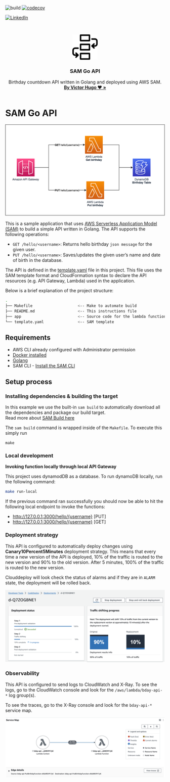 ![build](https://github.com/victoraldir/sam-go-api/actions/workflows/ci.yml/badge.svg)
[![codecov](https://codecov.io/github/victoraldir/sam-go-api/graph/badge.svg?token=5HRL3HC8Z4)](https://codecov.io/github/victoraldir/sam-go-api)

[![LinkedIn][linkedin-shield]][linkedin-url]

<!-- PROJECT LOGO -->
<br />
<p align="center">
  <a href="#">
    <img src="assets/workflow_icon.png" alt="Logo" width="80" height="80">
  </a>

<h3 align="center">SAM Go API</h3>

  <p align="center">
    Birthday countdown API written in Golang and deployed using AWS SAM.
    <br />
    <a href="https://linktr.ee/victoraldir"><strong>By Victor Hugo ❤️ »</strong></a>
    <br />
    <br />
  </p>
</p>

# SAM Go API

<p align="center">
  <img src="assets/diagram.png" alt="Architecture diagram"/>
</p>

This is a sample application that uses [AWS Serverless Application Model (SAM)](https://aws.amazon.com/serverless/sam/) to build a simple API written in Golang. The API supports the following operations:

* `GET /hello/<username>`: Returns hello birthday `json message` for the given user.
* `PUT /hello/<username>`: Saves/updates the given user’s name and date of birth in the database.

The API is defined in the [template.yaml](template.yaml) file in this project. This file uses the SAM template format and CloudFormation syntax to declare the API resources (e.g. API Gateway, Lambda) used in the application.


Below is a brief explanation of the project structure:

```bash
.
├── Makefile                    <-- Make to automate build
├── README.md                   <-- This instructions file
├── app                         <-- Source code for the lambda functions
└── template.yaml               <-- SAM template
```

## Requirements

* AWS CLI already configured with Administrator permission
* [Docker installed](https://www.docker.com/community-edition)
* [Golang](https://golang.org)
* SAM CLI - [Install the SAM CLI](https://docs.aws.amazon.com/serverless-application-model/latest/developerguide/serverless-sam-cli-install.html)

## Setup process

### Installing dependencies & building the target 

In this example we use the built-in `sam build` to automatically download all the dependencies and package our build target.   
Read more about [SAM Build here](https://docs.aws.amazon.com/serverless-application-model/latest/developerguide/sam-cli-command-reference-sam-build.html) 

The `sam build` command is wrapped inside of the `Makefile`. To execute this simply run
 
```shell
make
```

### Local development

**Invoking function locally through local API Gateway**

This project uses dynamodDB as a database. To run dynamoDB locally, run the following command:

```bash
make run-local
```

If the previous command ran successfully you should now be able to hit the following local endpoint to invoke the functions:

* http://127.0.0.1:3000/hello/{username} [PUT]  
* http://127.0.0.1:3000/hello/{username} [GET]

### Deployment strategy

This API is configured to automatically deploy changes using **Canary10Percent5Minutes** deployment strategy. This means that every time a new version of the API is deployed, 10% of the traffic is routed to the new version and 90% to the old version. After 5 minutes, 100% of the traffic is routed to the new version.

Clouddeploy will look check the status of alarms and if they are in `ALARM` state, the deployment will be rolled back.

<p align="center">
  <img src="assets/canary.png" alt="Architecture diagram"/>
</p>


### Observability

This API is configured to send logs to CloudWatch and X-Ray. To see the logs, go to the CloudWatch console and look for the `/aws/lambda/bday-api-*` log group(s).

To see the traces, go to the X-Ray console and look for the `bday-api-*` service map.

<p align="center">
  <img src="assets/servicemap.png" alt="Architecture diagram"/>
</p>

[linkedin-shield]: https://img.shields.io/badge/-LinkedIn-black.svg?style=for-the-badge&logo=linkedin&colorB=555
[linkedin-url]: https://linkedin.com/in/victoraldir
[dot]: assets/dot-on.png